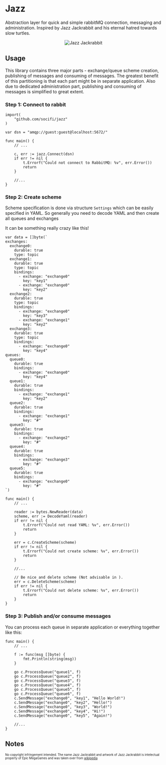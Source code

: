 # Jazz

Abstraction layer for quick and simple rabbitMQ connection, messaging and administration. Inspired by Jazz Jackrabbit and his eternal hatred towards slow turtles.

<p align="center">
    <img src="https://upload.wikimedia.org/wikipedia/en/b/b4/Jazz_Jackrabbit.jpg" alt="Jazz Jackrabbit">
</p>


## Usage

This library contains three major parts - exchange/queue scheme creation, publishing of messages and consuming of messages. The greatest benefit of this partitioning is that each part might be in separate application. Also due to dedicated administration part, publishing and consuming of messages is simplified to great extent.

### Step 1: Connect to rabbit

```golang
import(
	"github.com/socifi/jazz"
)

var dsn = "amqp://guest:guest@localhost:5672/"

func main() {
	// ...

	c, err := jazz.Connect(dsn)
	if err != nil {
		t.Errorf("Could not connect to RabbitMQ: %v", err.Error())
		return
	}

	//...
}
```

### Step 2: Create scheme

Scheme specification is done via structure `Settings` which can be easily specified in YAML. So generally you need to decode YAML and then create all queues and exchanges

It can be something really crazy like this!

```golang
var data = []byte(`
exchanges:
  exchange0:
    durable: true
    type: topic
  exchange1:
    durable: true
    type: topic
    bindings:
      - exchange: "exchange0"
        key: "key1"
      - exchange: "exchange0"
        key: "key2"
  exchange2:
    durable: true
    type: topic
    bindings:
      - exchange: "exchange0"
        key: "key3"
      - exchange: "exchange1"
        key: "key2"
  exchange3:
    durable: true
    type: topic
    bindings:
      - exchange: "exchange0"
        key: "key4"
queues:
  queue0:
    durable: true
    bindings:
      - exchange: "exchange0"
        key: "key4"
  queue1:
    durable: true
    bindings:
      - exchange: "exchange1"
        key: "key2"
  queue2:
    durable: true
    bindings:
      - exchange: "exchange1"
        key: "#"
  queue3:
    durable: true
    bindings:
      - exchange: "exchange2"
        key: "#"
  queue4:
    durable: true
    bindings:
      - exchange: "exchange3"
        key: "#"
  queue5:
    durable: true
    bindings:
      - exchange: "exchange0"
        key: "#"
`)

func main() {
	// ...

	reader := bytes.NewReader(data)
	scheme, err := DecodeYaml(reader)
	if err != nil {
		t.Errorf("Could not read YAML: %v", err.Error())
		return
	}

	err = c.CreateScheme(scheme)
	if err != nil {
		t.Errorf("Could not create scheme: %v", err.Error())
		return
	}

	//...

	// Be nice and delete scheme (Not advisable in ).
	err = c.DeleteScheme(scheme)
	if err != nil {
		t.Errorf("Could not delete scheme: %v", err.Error())
		return
	}
}
```

### Step 3: Publish and/or consume messages

You can process each queue in separate application or everything together like this:

```golang
func main() {
	// ...

	f := func(msg []byte) {
		fmt.Println(string(msg))
	}

	go c.ProcessQueue("queue1", f)
	go c.ProcessQueue("queue2", f)
	go c.ProcessQueue("queue3", f)
	go c.ProcessQueue("queue4", f)
	go c.ProcessQueue("queue5", f)
	go c.ProcessQueue("queue6", f)
	c.SendMessage("exchange0", "key1", "Hello World!")
	c.SendMessage("exchange0", "key2", "Hello!")
	c.SendMessage("exchange0", "key3", "World!")
	c.SendMessage("exchange0", "key4", "Hi!")
	c.SendMessage("exchange0", "key5", "Again!")

	//...
}
```

## Notes

<sub><sup>No copyright infringement intended. The name Jazz Jackrabbit and artwork of Jazz Jackrabbit is intelectual property of Epic MegaGames and was taken over from [wikipedia](https://en.wikipedia.org/wiki/File:Jazz_Jackrabbit.jpg)</sup></sub>
